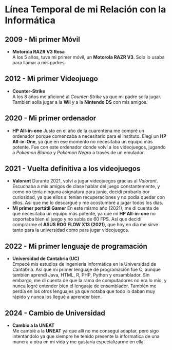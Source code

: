 # Línea Temporal de mi Relación con la Informática

## **2009** - Mi primer Móvil
- **Motorola RAZR V3 Rosa**  
    A los 5 años, tuve mi primer móvil, un **Motorola RAZR V3**. Solo lo usaba para llamar a mis padres.
## **2012** - Mi primer Videojuego
- **Counter-Strike**  
    A los 8 años me aficioné al *Counter-Strike* ya que mi padre solía jugar. También solía jugar a la **Wii** y a la **Nintendo DS** con mis amigos.
## **2020** - Mi primer ordenador
- **HP All-in-one**
    Justo en el año de la cuarentena me compré un ordenador porque comenzaba a necesitarlo para el instituto. Elegí un **HP All-in-One**, ya que en ese momento no necesitaba un equipo más potente. Fue con este ordenador donde volví a los videojuegos, jugando a *Pokémon Blanco* y *Pokémon Negro* a través de un emulador.
## **2021** - Vuelta definitiva a los videojuegos
- **Valorant**
    Durante 2021, volví a jugar videojuegos gracias al *Valorant*. Escuchaba a mis amigos de clase hablar del juego constantemente, y como no tenía ninguna asignatura para junio, decidí probarlo por curiosidad, ya que ellos si tenían recuperaciones y no podía quedar con ellos. Así que me lo descargué y me acostumbré a jugar todos los días. 
- **Mi primer portátil Gamer**
    En este mismo año (2021), me di cuenta de que necesitaba un equipo más potente, ya que mi **HP All-in-one** no soportaba bien el juego y no subía de 60 FPS. Así que decidí comprarme el **ASUS ROG FLOW X13 (2021)**, que hoy en día me sirve tanto para la universidad como para jugar videojuegos.
## **2022** - Mi primer lenguaje de programación
- **Universidad de Cantabria (UC)**  
    Empecé mis estudios de ingeniería informática en la Universidad de Cantabria. Así que mi primer lenguaje de programación fue C, aunque también aprendí Java, HTML, R, PHP, Python y ensamblador. Sin embargo, me di cuenta de que la rama de computadores no era lo mío, y nunca logré entender bien el lenguaje de ensamblador. También me perdía en los otros lenguajes ya que notaba que todo lo daban muy rápido y nunca los llegué a aprender bien.
## **2024** - Cambio de Universidad
- **Cambio a la UNEAT**  
  Me cambié a la **UNEAT** ya que allí no me conseguí adaptar, pero sigo intentándolo ya que siempre he tenido presente la informatica de una manera u otra en mi vida y me gustaría especializarme en ella.